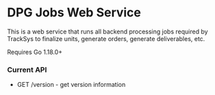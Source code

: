 # DPG Jobs Web Service

This is a web service that runs all backend processing jobs required by TrackSys to
finalize units, generate orders, generate deliverables, etc.

Requires Go 1.18.0+

### Current API

* GET /version - get version information

